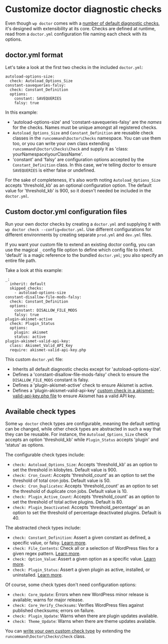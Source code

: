 # Customize doctor diagnostic checks

Even though `wp doctor` comes with a [number of default diagnostic checks](https://make.wordpress.org/cli/handbook/doctor-default-checks/), it's designed with extensibility at its core. Checks are defined at runtime, read from a `doctor.yml` configuration file naming each check with its options.

## doctor.yml format

Let's take a look at the first two checks in the included `doctor.yml`:

    autoload-options-size:
      check: Autoload_Options_Size
    constant-savequeries-falsy:
      check: Constant_Definition
      options:
        constant: SAVEQUERIES
        falsy: true


In this example:

*   'autoload-options-size' and 'constant-savequeries-falsy' are the _names_ for the checks. Names must be unique amongst all registered checks.
*   `Autoload_Options_Size` and `Constant_Definition` are reusable check classes in the `runcommand\Doctor\Checks` namespace. You can use them too, or you can write your own class extending `runcommand\Doctor\Checks\Check` and supply it as 'class: yourNamespace\\yourClassName'.
*   'constant' and 'falsy' are configuration options accepted by the `Constant_Definition` class. In this case, we're telling doctor to ensure `SAVEQUERIES` is either false or undefined.

For the sake of completeness, it's also worth noting `Autoload_Options_Size` accepts 'threshold\_kb' as an optional configuration option. The default value for 'threshold\_kb' is 900, so it doesn't needed be included in the `doctor.yml`.

## Custom doctor.yml configuration files

Run your own doctor checks by creating a `doctor.yml` and supplying it with `wp doctor check --config=doctor.yml`. Use different configurations for different environments by creating separate `prod.yml` and `dev.yml` files.

If you want your custom file to extend an existing doctor config, you can use the magical `_` config file option to define which config file to inherit. 'default' is a magic reference to the bundled `doctor.yml`; you also specify an entire file path.

Take a look at this example:

    _:
      inherit: default
      skipped_checks:
        - autoload-options-size
    constant-disallow-file-mods-falsy:
      check: Constant_Definition
      options:
        constant: DISALLOW_FILE_MODS
        falsy: true
    plugin-akismet-active
      check: Plugin_Status
      options:
        plugin: akismet
        status: active
    plugin-akismet-valid-api-key:
      class: Akismet_Valid_API_Key
      require: akismet-valid-api-key.php


This custom `doctor.yml` file:

*   Inherits all default diagnostic checks except for 'autoload-options-size'.
*   Defines a 'constant-disallow-file-mods-falsy' check to ensure the `DISALLOW_FILE_MODS` constant is falsy.
*   Defines a 'plugin-akismet-active' check to ensure Akismet is active.
*   Defines a 'plugin-akismet-valid-api-key' [custom check in a akismet-valid-api-key.php file](https://make.wordpress.org/cli/handbook/references/doctor/doctor-write-custom-check/) to ensure Akismet has a valid API key.

## Available check types

Some `wp doctor` check types are configurable, meaning the default setting can be changed, while other check types are abstracted in such a way that they can be reusable. For instance, the `Autoload_Options_Size` check accepts an option 'threshold\_kb' while `Plugin_Status` accepts 'plugin' and 'status' as options.

The configurable check types include:

*   `check: Autoload_Options_Size`: Accepts 'threshold\_kb' as an option to set the threshold in kilobytes. Default value is 900.
*   `check: Cron_Count`: Accepts 'threshold\_count' as an option to set the threshold of total cron jobs. Default value is 50.
*   `check: Cron_Duplicates`: Accepts 'threshold\_count' as an option to set the threshold of duplicate cron jobs. Default value is 10.
*   `check: Plugin_Active_Count`: Accepts 'threshold\_count' as an option to set the threshold of total active plugins. Default is 80.
*   `check: Plugin_Deactivated`: Accepts 'threshold\_percentage' as an option to set the threshold of percentage deactivated plugins. Default is 40.

The abstracted check types include:

*   `check: Constant_Definition`: Assert a given constant as defined, a specific value, or falsy. [Learn more](https://make.wordpress.org/cli/handbook/references/doctor/doctor-check-constant-value/).
*   `check: File_Contents`: Check all or a selection of WordPress files for a given regex pattern. [Learn more](https://make.wordpress.org/cli/handbook/references/doctor/doctor-check-file-contents/).
*   `check: Option_Value`: Assert a given option as a specific value. [Learn more](https://make.wordpress.org/cli/handbook/references/doctor/doctor-check-option-value/).
*   `check: Plugin_Status`: Assert a given plugin as active, installed, or uninstalled. [Learn more](https://make.wordpress.org/cli/handbook/references/doctor/doctor-check-plugin-status/).

Of course, some check types don't need configuration options:

*   `check: Core_Update`: Errors when new WordPress minor release is available; warns for major release.
*   `check: Core_Verify_Checksums`: Verifies WordPress files against published checksums; errors on failure.
*   `check: Plugin_Update`: Warns when there are plugin updates available.
*   `check: Theme_Update`: Warns when there are theme updates available.

You can [write your own custom check type](https://make.wordpress.org/cli/handbook/references/doctor/doctor-write-custom-check/) by extending the `runcommand\Doctor\Checks\Check` class.
